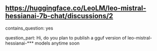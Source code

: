 ## https://huggingface.co/LeoLM/leo-mistral-hessianai-7b-chat/discussions/2

contains_question: yes

question_part: Hi, do you plan to publish a gguf version of leo-mistral-hessianai-*** models anytime soon